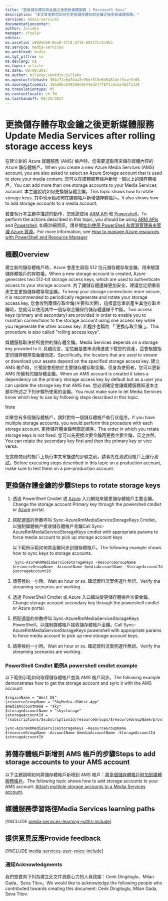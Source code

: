 ```yaml
---
title: "更換儲存體存取金鑰之後更新媒體服務 | Microsoft Docs"
description: "本文章會教您如何在更換儲存體存取金鑰之後更新媒體服務。"
services: media-services
documentationcenter: 
author: Juliako
manager: cfowler
editor: 
ms.assetid: a892ebb0-0ea0-4fc8-b715-60347cc5c95b
ms.service: media-services
ms.workload: media
ms.tgt_pltfrm: na
ms.devlang: na
ms.topic: article
ms.date: 08/09/2017
ms.author: milanga;cenkdin;juliako
ms.openlocfilehash: 304e72e0d2d4a7e95df513e6d5481def9eae3f68
ms.sourcegitcommit: 18ad9bc049589c8e44ed277f8f43dcaa483f3339
ms.translationtype: MT
ms.contentlocale: zh-TW
ms.lasthandoff: 08/29/2017
---
```

# <a name="update-media-services-after-rolling-storage-access-keys"></a><span data-ttu-id="b48da-103">更換儲存體存取金鑰之後更新媒體服務</span><span class="sxs-lookup"><span data-stu-id="b48da-103">Update Media Services after rolling storage access keys</span></span>

<span data-ttu-id="b48da-104">在建立新的 Azure 媒體服務 (AMS) 帳戶時，您需要選取用來儲存媒體內容的 Azure 儲存體帳戶。</span><span class="sxs-lookup"><span data-stu-id="b48da-104">When you create a new Azure Media Services (AMS) account, you are also asked to select an Azure Storage account that is used to store your media content.</span></span> <span data-ttu-id="b48da-105">您可以在媒體服務帳戶新增一個以上的儲存體帳戶。</span><span class="sxs-lookup"><span data-stu-id="b48da-105">You can add more than one storage accounts to your Media Services account.</span></span> <span data-ttu-id="b48da-106">本主題說明如何更換儲存體金鑰。</span><span class="sxs-lookup"><span data-stu-id="b48da-106">This topic shows how to rotate storage keys.</span></span> <span data-ttu-id="b48da-107">其中也示範如何在媒體帳戶新增儲存體帳戶。</span><span class="sxs-lookup"><span data-stu-id="b48da-107">It also shows how to add storage accounts to a media account.</span></span> 

<span data-ttu-id="b48da-108">若要執行本主題中描述的動作，您應該使用 [ARM API](https://docs.microsoft.com/rest/api/media/mediaservice) 和 [Powershell](https://docs.microsoft.com/powershell/resourcemanager/azurerm.media/v0.3.2/azurerm.media)。</span><span class="sxs-lookup"><span data-stu-id="b48da-108">To perform the actions described in this topic, you should be using [ARM APIs](https://docs.microsoft.com/rest/api/media/mediaservice) and [Powershell](https://docs.microsoft.com/powershell/resourcemanager/azurerm.media/v0.3.2/azurerm.media).</span></span>  <span data-ttu-id="b48da-109">如需詳細資訊，請參閱[如何使用 PowerShell 和資源管理員來管理 Azure 資源](../azure-resource-manager/powershell-azure-resource-manager.md)。</span><span class="sxs-lookup"><span data-stu-id="b48da-109">For more information, see [How to manage Azure resources with PowerShell and Resource Manager](../azure-resource-manager/powershell-azure-resource-manager.md).</span></span>

## <a name="overview"></a><span data-ttu-id="b48da-110">概觀</span><span class="sxs-lookup"><span data-stu-id="b48da-110">Overview</span></span>

<span data-ttu-id="b48da-111">建立新的儲存體帳戶時，Azure 會產生兩個 512 位元儲存體存取金鑰，用來驗證儲存體帳戶的存取權。</span><span class="sxs-lookup"><span data-stu-id="b48da-111">When a new storage account is created, Azure generates two 512-bit storage access keys, which are used to authenticate access to your storage account.</span></span> <span data-ttu-id="b48da-112">為了讓儲存體連線更加安全，建議您定期重新產生並更換儲存體存取金鑰。</span><span class="sxs-lookup"><span data-stu-id="b48da-112">To keep your storage connections more secure, it is recommended to periodically regenerate and rotate your storage access key.</span></span> <span data-ttu-id="b48da-113">您會收到兩個存取金鑰(主要和次要)，這樣當您重新產生其他存取金鑰時，您就可以使用其中一個存取金鑰保持儲存體連線不中斷。</span><span class="sxs-lookup"><span data-stu-id="b48da-113">Two access keys (primary and secondary) are provided in order to enable you to maintain connections to the storage account using one access key while you regenerate the other access key.</span></span> <span data-ttu-id="b48da-114">此程序也稱為 「 更換存取金鑰 」。</span><span class="sxs-lookup"><span data-stu-id="b48da-114">This procedure is also called "rolling access keys".</span></span>

<span data-ttu-id="b48da-115">媒體服務取決於所提供的儲存體金鑰。</span><span class="sxs-lookup"><span data-stu-id="b48da-115">Media Services depends on a storage key provided to it.</span></span> <span data-ttu-id="b48da-116">具體而言，定位器是要串流傳送或下載您的資產，這會根據指定的儲存體存取金鑰而定。</span><span class="sxs-lookup"><span data-stu-id="b48da-116">Specifically, the locators that are used to stream or download your assets depend on the specified storage access key.</span></span> <span data-ttu-id="b48da-117">建立 AMS 帳戶時，它預設會相依於主要儲存體存取金鑰，但身為使用者，您可以更新 AMS 所擁有的儲存體金鑰。</span><span class="sxs-lookup"><span data-stu-id="b48da-117">When an AMS account is created it takes a dependency on the primary storage access key by default but as a user you can update the storage key that AMS has.</span></span> <span data-ttu-id="b48da-118">您必須確定會讓媒體服務知道本主題中所述之下列步驟所使用的金鑰。</span><span class="sxs-lookup"><span data-stu-id="b48da-118">You must make sure to let Media Services know which key to use by following steps described in this topic.</span></span>  

>[!NOTE]
> <span data-ttu-id="b48da-119">如果您有多個儲存體帳戶，請針對每一個儲存體帳戶執行此程序。</span><span class="sxs-lookup"><span data-stu-id="b48da-119">If you have multiple storage accounts, you would perform this procedure with each storage account.</span></span> <span data-ttu-id="b48da-120">更換儲存體金鑰無固定順序。</span><span class="sxs-lookup"><span data-stu-id="b48da-120">The order in which you rotate storage keys is not fixed.</span></span> <span data-ttu-id="b48da-121">您可以先更換次要金鑰再更換主要金鑰，反之亦然。</span><span class="sxs-lookup"><span data-stu-id="b48da-121">You can rotate the secondary key first and then the primary key or vice versa.</span></span>
>
> <span data-ttu-id="b48da-122">在實際商用的帳戶上執行本文章描述的步驟之前，請事先在測試用帳戶上進行測試。</span><span class="sxs-lookup"><span data-stu-id="b48da-122">Before executing steps described in this topic on a production account, make sure to test them on a pre-production account.</span></span>
>

## <a name="steps-to-rotate-storage-keys"></a><span data-ttu-id="b48da-123">更換儲存體金鑰的步驟</span><span class="sxs-lookup"><span data-stu-id="b48da-123">Steps to rotate storage keys</span></span> 
 
 1. <span data-ttu-id="b48da-124">透過 PowerShell Cmdlet 或 [Azure](https://portal.azure.com/) 入口網站來變更儲存體帳戶主要金鑰。</span><span class="sxs-lookup"><span data-stu-id="b48da-124">Change the storage account Primary key through the powershell cmdlet or [Azure](https://portal.azure.com/) portal.</span></span>
 2. <span data-ttu-id="b48da-125">搭配適當的參數呼叫 Sync-AzureRmMediaServiceStorageKeys Cmdlet，以強制媒體帳戶接收儲存體帳戶金鑰</span><span class="sxs-lookup"><span data-stu-id="b48da-125">Call Sync-AzureRmMediaServiceStorageKeys cmdlet with appropriate params to force media account to pick up storage account keys</span></span>
 
    <span data-ttu-id="b48da-126">以下範例示範如何將金鑰同步到儲存體帳戶。</span><span class="sxs-lookup"><span data-stu-id="b48da-126">The following example shows how to sync keys to storage accounts.</span></span>
  
         Sync-AzureRmMediaServiceStorageKeys -ResourceGroupName $resourceGroupName -AccountName $mediaAccountName -StorageAccountId $storageAccountId
  
 3. <span data-ttu-id="b48da-127">請等候約一小時。</span><span class="sxs-lookup"><span data-stu-id="b48da-127">Wait an hour or so.</span></span> <span data-ttu-id="b48da-128">確認資料流案例運作無誤。</span><span class="sxs-lookup"><span data-stu-id="b48da-128">Verify the streaming scenarios are working.</span></span>
 4. <span data-ttu-id="b48da-129">透過 PowerShell Cmdlet 或 Azure 入口網站變更儲存體帳戶次要金鑰。</span><span class="sxs-lookup"><span data-stu-id="b48da-129">Change storage account secondary key through the powershell cmdlet or Azure portal.</span></span>
 5. <span data-ttu-id="b48da-130">搭配適當的參數呼叫 Sync-AzureRmMediaServiceStorageKeys PowerShell，以強制媒體帳戶接收儲存體帳戶金鑰。</span><span class="sxs-lookup"><span data-stu-id="b48da-130">Call Sync-AzureRmMediaServiceStorageKeys powershell with appropriate params to force media account to pick up new storage account keys.</span></span> 
 6. <span data-ttu-id="b48da-131">請等候約一小時。</span><span class="sxs-lookup"><span data-stu-id="b48da-131">Wait an hour or so.</span></span> <span data-ttu-id="b48da-132">確認資料流案例運作無誤。</span><span class="sxs-lookup"><span data-stu-id="b48da-132">Verify the streaming scenarios are working.</span></span>
 
### <a name="a-powershell-cmdlet-example"></a><span data-ttu-id="b48da-133">PowerShell Cmdlet 範例</span><span class="sxs-lookup"><span data-stu-id="b48da-133">A powershell cmdlet example</span></span> 

<span data-ttu-id="b48da-134">以下範例示範如何取得儲存體帳戶並與 AMS 帳戶同步。</span><span class="sxs-lookup"><span data-stu-id="b48da-134">The following example demonstrates how to get the storage account and sync it with the AMS account.</span></span>

    $regionName = "West US"
    $resourceGroupName = "SkyMedia-USWest-App"
    $mediaAccountName = "sky"
    $storageAccountName = "skystorage"
    $storageAccountId = "/subscriptions/$subscriptionId/resourceGroups/$resourceGroupName/providers/Microsoft.Storage/storageAccounts/$storageAccountName"

    Sync-AzureRmMediaServiceStorageKeys -ResourceGroupName $resourceGroupName -AccountName $mediaAccountName -StorageAccountId $storageAccountId

 
## <a name="steps-to-add-storage-accounts-to-your-ams-account"></a><span data-ttu-id="b48da-135">將儲存體帳戶新增到 AMS 帳戶的步驟</span><span class="sxs-lookup"><span data-stu-id="b48da-135">Steps to add storage accounts to your AMS account</span></span>

<span data-ttu-id="b48da-136">以下主題說明如何將儲存體帳戶新增到 AMS 帳戶：[將多個儲存體帳戶附加到媒體服務帳戶](meda-services-managing-multiple-storage-accounts.md)。</span><span class="sxs-lookup"><span data-stu-id="b48da-136">The following topic shows how to add storage accounts to your AMS account: [Attach multiple storage accounts to a Media Services account](meda-services-managing-multiple-storage-accounts.md).</span></span>

## <a name="media-services-learning-paths"></a><span data-ttu-id="b48da-137">媒體服務學習路徑</span><span class="sxs-lookup"><span data-stu-id="b48da-137">Media Services learning paths</span></span>
[!INCLUDE [media-services-learning-paths-include](../../includes/media-services-learning-paths-include.md)]

## <a name="provide-feedback"></a><span data-ttu-id="b48da-138">提供意見反應</span><span class="sxs-lookup"><span data-stu-id="b48da-138">Provide feedback</span></span>
[!INCLUDE [media-services-user-voice-include](../../includes/media-services-user-voice-include.md)]

### <a name="acknowledgments"></a><span data-ttu-id="b48da-139">通知</span><span class="sxs-lookup"><span data-stu-id="b48da-139">Acknowledgments</span></span>
<span data-ttu-id="b48da-140">我們想要向下列為建立此文件貢獻心力的人員致謝：Cenk Dingiloglu、Milan Gada、Seva Titov。</span><span class="sxs-lookup"><span data-stu-id="b48da-140">We would like to acknowledge the following people who contributed towards creating this document: Cenk Dingiloglu, Milan Gada, Seva Titov.</span></span>
